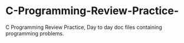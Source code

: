 # C-Programming-Review-Practice-
C Programming Review Practice, Day to day doc files containing programming problems. 
